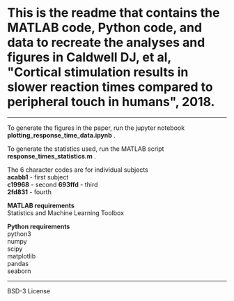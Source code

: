 # This is the readme that contains the MATLAB code, Python code, and data to recreate the analyses and figures in Caldwell DJ, et al, "Cortical stimulation results in slower reaction times compared to peripheral touch in humans", 2018.

___
To generate the figures in the paper, run the jupyter notebook **plotting_response_time_data.ipynb**  .

To generate the statistics used, run the MATLAB script **response_times_statistics.m**  .

The 6 character codes are for individual subjects  
**acabb1** - first subject  
**c19968** - second
**693ffd** - third  
**2fd831** - fourth   

**MATLAB requirements**  
Statistics and Machine Learning Toolbox

**Python requirements**  
python3  
numpy  
scipy   
matplotlib  
pandas  
seaborn   

___
BSD-3 License

